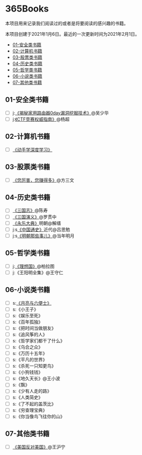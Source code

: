 # 365Books

本项目用来记录我们阅读过的或者是将要阅读的感兴趣的书籍。

本项目创建于2021年1月6日。最近的一次更新时间为2021年2月1日。

- [01-安全类书籍]()
- [02-计算机书籍]()
- [03-股票类书籍]()
- [04-历史类书籍]()
- [05-哲学类书籍]()
- [06-小说类书籍]()
- [07-其他类书籍]()

## 01-安全类书籍

- [ ] j:[《揭秘家用路由器0day漏洞挖掘技术》](https://item.jd.com/11734639.html)@吴少华
- [ ] j:[《CTF竞赛权威指南》](https://item.jd.com/13041828.html)@杨超

## 02-计算机书籍

- [ ] [《动手学深度学习》](https://github.com/d2l-ai/d2l-zh)

## 03-股票类书籍

- [ ] [《您厉害，您赚得多》](https://item.jd.com/12192349.html)@方三文

## 04-历史类书籍

- [ ] [《三国志》](https://item.jd.com/11791579.html)@陈寿
- [ ] [《三国演义》](https://item.jd.com/12656706.html)@罗贯中
- [ ] [《永乐大典》]()明朝@解缙
- [ ] j:s[《中国通史》](https://item.jd.com/11888146.html)近代@吕思勉
- [ ] j:s[《明朝那些事儿》](https://item.jd.com/12214768.html)@当年明月

## 05-哲学类书籍

- [ ] j:[《理想国》](https://item.jd.com/12897386.html)@柏拉图
- [ ] j:《王阳明全集》@王守仁

## 06-小说类书籍

- [ ] s:[《月亮与六便士》]()
- [ ] s:《小王子》
- [ ] s:《娱乐至死》
- [ ] s:《百年孤独》
- [ ] s:《把时间当做朋友》
- [ ] s:《追风筝的人》
- [ ] s:《哲学家们都干了什么》
- [ ] s:《乌合之众》
- [ ] s:《万历十五年》
- [ ] s:《平凡的世界》
- [ ] s:《杀死一只知更鸟》
- [ ] s:《小狗钱钱》
- [ ] s:《地久天长》@王小波
- [ ] s:《飘》
- [ ] s:《少有人走的路》
- [ ] s:《人类简史》
- [ ] s:《了不起的盖茨比》
- [ ] s:《穷查理宝典》
- [ ] s:《你当像鸟飞往你的山》

## 07-其他类书籍

- [ ] [《美国反对美国》](https://github.com/zealotCE/AmericaOpposeAmerica)@王沪宁
